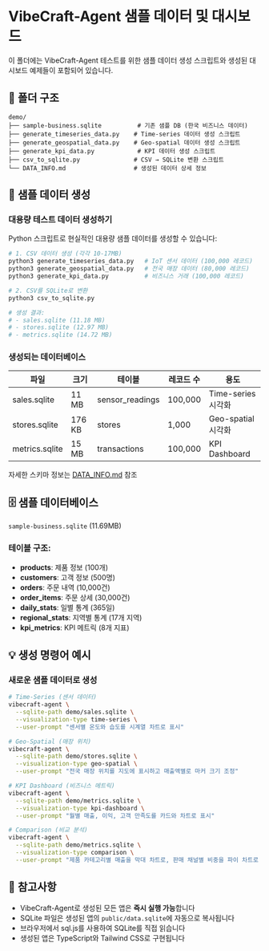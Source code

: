 # VibeCraft-Agent 샘플 데이터 및 대시보드

이 폴더에는 VibeCraft-Agent 테스트를 위한 샘플 데이터 생성 스크립트와 생성된 대시보드 예제들이 포함되어 있습니다.

## 📂 폴더 구조

```
demo/
├── sample-business.sqlite          # 기존 샘플 DB (한국 비즈니스 데이터)
├── generate_timeseries_data.py    # Time-series 데이터 생성 스크립트
├── generate_geospatial_data.py    # Geo-spatial 데이터 생성 스크립트
├── generate_kpi_data.py            # KPI 데이터 생성 스크립트
├── csv_to_sqlite.py               # CSV → SQLite 변환 스크립트
└── DATA_INFO.md                   # 생성된 데이터 상세 정보
```

## 🎲 샘플 데이터 생성

### 대용량 테스트 데이터 생성하기

Python 스크립트로 현실적인 대용량 샘플 데이터를 생성할 수 있습니다:

```bash
# 1. CSV 데이터 생성 (각각 10-17MB)
python3 generate_timeseries_data.py   # IoT 센서 데이터 (100,000 레코드)
python3 generate_geospatial_data.py   # 전국 매장 데이터 (80,000 레코드)
python3 generate_kpi_data.py          # 비즈니스 거래 (100,000 레코드)

# 2. CSV를 SQLite로 변환
python3 csv_to_sqlite.py

# 생성 결과:
# - sales.sqlite (11.18 MB)
# - stores.sqlite (12.97 MB)
# - metrics.sqlite (14.72 MB)
```

### 생성되는 데이터베이스

| 파일 | 크기 | 테이블 | 레코드 수 | 용도 |
|------|------|--------|-----------|------|
| sales.sqlite | 11 MB | sensor_readings | 100,000 | Time-series 시각화 |
| stores.sqlite | 176 KB | stores | 1,000 | Geo-spatial 시각화 |
| metrics.sqlite | 15 MB | transactions | 100,000 | KPI Dashboard |

자세한 스키마 정보는 [DATA_INFO.md](./DATA_INFO.md) 참조

## 🗄️ 샘플 데이터베이스

`sample-business.sqlite` (11.69MB)

### 테이블 구조:
- **products**: 제품 정보 (100개)
- **customers**: 고객 정보 (500명)
- **orders**: 주문 내역 (10,000건)
- **order_items**: 주문 상세 (30,000건)
- **daily_stats**: 일별 통계 (365일)
- **regional_stats**: 지역별 통계 (17개 지역)
- **kpi_metrics**: KPI 메트릭 (8개 지표)

## 💡 생성 명령어 예시

### 새로운 샘플 데이터로 생성

```bash
# Time-Series (센서 데이터)
vibecraft-agent \
  --sqlite-path demo/sales.sqlite \
  --visualization-type time-series \
  --user-prompt "센서별 온도와 습도를 시계열 차트로 표시"

# Geo-Spatial (매장 위치)
vibecraft-agent \
  --sqlite-path demo/stores.sqlite \
  --visualization-type geo-spatial \
  --user-prompt "전국 매장 위치를 지도에 표시하고 매출액별로 마커 크기 조정"

# KPI Dashboard (비즈니스 메트릭)
vibecraft-agent \
  --sqlite-path demo/metrics.sqlite \
  --visualization-type kpi-dashboard \
  --user-prompt "월별 매출, 이익, 고객 만족도를 카드와 차트로 표시"

# Comparison (비교 분석)
vibecraft-agent \
  --sqlite-path demo/metrics.sqlite \
  --visualization-type comparison \
  --user-prompt "제품 카테고리별 매출을 막대 차트로, 판매 채널별 비중을 파이 차트로 나란히 표시"
```

## 📝 참고사항

- VibeCraft-Agent로 생성된 모든 앱은 **즉시 실행 가능**합니다
- SQLite 파일은 생성된 앱의 `public/data.sqlite`에 자동으로 복사됩니다
- 브라우저에서 sql.js를 사용하여 SQLite를 직접 읽습니다
- 생성된 앱은 TypeScript와 Tailwind CSS로 구현됩니다